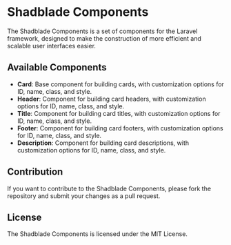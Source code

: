 # Shadblade Components

The Shadblade Components is a set of components for the Laravel framework, designed to make the construction of more efficient and scalable user interfaces easier.

## Available Components

* **Card**: Base component for building cards, with customization options for ID, name, class, and style.
* **Header**: Component for building card headers, with customization options for ID, name, class, and style.
* **Title**: Component for building card titles, with customization options for ID, name, class, and style.
* **Footer**: Component for building card footers, with customization options for ID, name, class, and style.
* **Description**: Component for building card descriptions, with customization options for ID, name, class, and style.

## Contribution

If you want to contribute to the Shadblade Components, please fork the repository and submit your changes as a pull request.

## License

The Shadblade Components is licensed under the MIT License.

